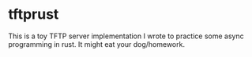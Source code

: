 # tftprust
This is a toy TFTP server implementation I wrote to practice some async programming in rust. It might eat your dog/homework.